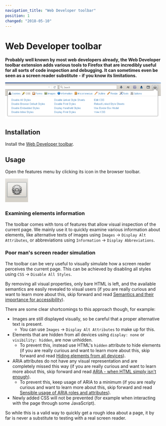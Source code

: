 ```yaml
---
navigation_title: "Web Developer toolbar"
position: 1
changed: "2018-05-10"
---
```


# Web Developer toolbar

**Probably well known by most web developers already, the Web Developer toolbar extension adds various tools to Firefox that are incredibly useful for all sorts of code inspection and debugging. It can sometimes even be seen as a screen reader substitute - if you know its limitations.**

![Web Developer toolbar](_media/web-developer-toolbar.png)

## Installation

Install the [Web Developer toolbar](https://addons.mozilla.org/de/firefox/addon/web-developer/).

## Usage

Open the features menu by clicking its icon in the browser toolbar.

![Web Developer toolbar browser icon](_media/web-developer-toolbar-browser-icon.png)

### Examining elements information

The toolbar comes with tons of features that allow visual inspection of the current page. We mainly use it to quickly examine various information about elements, like alternative texts of images using `Images` -> `Display Alt Attributes`, or abbreviations using `Information` -> `Display Abbreviations`.

### Poor man's screen reader simulation

The toolbar can be very useful to visually simulate how a screen reader perceives the current page. This can be achieved by disabling all styles using `CSS` -> `Disable All Styles`.

By removing all visual properties, only bare HTML is left, and the available semantics are easily revealed to visual users (if you are really curious and want to learn more about this, skip forward and read [Semantics and their importance for accessibility](/knowledge/semantics)).

There are some clear shortcomings to this approach though, for example:

- Images are still displayed visually, so be careful that a proper alternative text is present.
    - You can use `Images` -> `Display Alt Attributes` to make up for this.
- Elements that are hidden from all devices using `display: none` or `visibility: hidden`, are now unhidden.
    - To prevent this, instead use HTML's `hidden` attribute to hide elements (if you are really curious and want to learn more about this, skip forward and read [Hiding elements from all devices](/examples/hiding-elements/from-all-devices)).
- ARIA attributes do not have any visual representation and are completely missed this way (if you are really curious and want to learn more about this, skip forward and read [ARIA - when HTML simply isn't enough](/knowledge/aria)).
    - To prevent this, keep usage of ARIA to a minimum (if you are really curious and want to learn more about this, skip forward and read [Sensible usage of ARIA roles and attributes](/examples/sensible-aria-usage)).
- Newly added CSS will not be prevented (for example when interacting with the page through some JavaScript).

So while this is a valid way to quickly get a rough idea about a page, it by far is never a substitute to testing with a real screen reader.